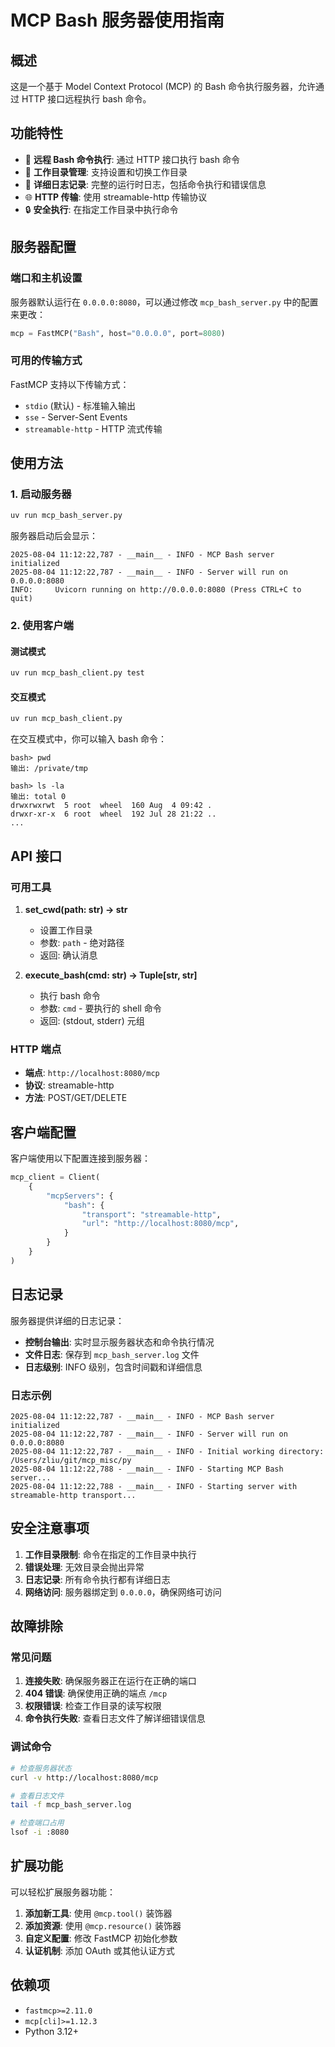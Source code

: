 # MCP Bash 服务器使用指南

## 概述

这是一个基于 Model Context Protocol (MCP) 的 Bash 命令执行服务器，允许通过 HTTP 接口远程执行 bash 命令。

## 功能特性

- 🔧 **远程 Bash 命令执行**: 通过 HTTP 接口执行 bash 命令
- 📁 **工作目录管理**: 支持设置和切换工作目录
- 📝 **详细日志记录**: 完整的运行时日志，包括命令执行和错误信息
- 🌐 **HTTP 传输**: 使用 streamable-http 传输协议
- 🔒 **安全执行**: 在指定工作目录中执行命令

## 服务器配置

### 端口和主机设置

服务器默认运行在 `0.0.0.0:8080`，可以通过修改 `mcp_bash_server.py` 中的配置来更改：

```python
mcp = FastMCP("Bash", host="0.0.0.0", port=8080)
```

### 可用的传输方式

FastMCP 支持以下传输方式：
- `stdio` (默认) - 标准输入输出
- `sse` - Server-Sent Events
- `streamable-http` - HTTP 流式传输

## 使用方法

### 1. 启动服务器

```bash
uv run mcp_bash_server.py
```

服务器启动后会显示：
```
2025-08-04 11:12:22,787 - __main__ - INFO - MCP Bash server initialized
2025-08-04 11:12:22,787 - __main__ - INFO - Server will run on 0.0.0.0:8080
INFO:     Uvicorn running on http://0.0.0.0:8080 (Press CTRL+C to quit)
```

### 2. 使用客户端

#### 测试模式
```bash
uv run mcp_bash_client.py test
```

#### 交互模式
```bash
uv run mcp_bash_client.py
```

在交互模式中，你可以输入 bash 命令：
```
bash> pwd
输出: /private/tmp

bash> ls -la
输出: total 0
drwxrwxrwt  5 root  wheel  160 Aug  4 09:42 .
drwxr-xr-x  6 root  wheel  192 Jul 28 21:22 ..
...
```

## API 接口

### 可用工具

1. **set_cwd(path: str) -> str**
   - 设置工作目录
   - 参数: `path` - 绝对路径
   - 返回: 确认消息

2. **execute_bash(cmd: str) -> Tuple[str, str]**
   - 执行 bash 命令
   - 参数: `cmd` - 要执行的 shell 命令
   - 返回: (stdout, stderr) 元组

### HTTP 端点

- **端点**: `http://localhost:8080/mcp`
- **协议**: streamable-http
- **方法**: POST/GET/DELETE

## 客户端配置

客户端使用以下配置连接到服务器：

```python
mcp_client = Client(
    {
        "mcpServers": {
            "bash": {
                "transport": "streamable-http",
                "url": "http://localhost:8080/mcp",
            }
        }
    }
)
```

## 日志记录

服务器提供详细的日志记录：

- **控制台输出**: 实时显示服务器状态和命令执行情况
- **文件日志**: 保存到 `mcp_bash_server.log` 文件
- **日志级别**: INFO 级别，包含时间戳和详细信息

### 日志示例

```
2025-08-04 11:12:22,787 - __main__ - INFO - MCP Bash server initialized
2025-08-04 11:12:22,787 - __main__ - INFO - Server will run on 0.0.0.0:8080
2025-08-04 11:12:22,787 - __main__ - INFO - Initial working directory: /Users/zliu/git/mcp_misc/py
2025-08-04 11:12:22,788 - __main__ - INFO - Starting MCP Bash server...
2025-08-04 11:12:22,788 - __main__ - INFO - Starting server with streamable-http transport...
```

## 安全注意事项

1. **工作目录限制**: 命令在指定的工作目录中执行
2. **错误处理**: 无效目录会抛出异常
3. **日志记录**: 所有命令执行都有详细日志
4. **网络访问**: 服务器绑定到 `0.0.0.0`，确保网络可访问

## 故障排除

### 常见问题

1. **连接失败**: 确保服务器正在运行在正确的端口
2. **404 错误**: 确保使用正确的端点 `/mcp`
3. **权限错误**: 检查工作目录的读写权限
4. **命令执行失败**: 查看日志文件了解详细错误信息

### 调试命令

```bash
# 检查服务器状态
curl -v http://localhost:8080/mcp

# 查看日志文件
tail -f mcp_bash_server.log

# 检查端口占用
lsof -i :8080
```

## 扩展功能

可以轻松扩展服务器功能：

1. **添加新工具**: 使用 `@mcp.tool()` 装饰器
2. **添加资源**: 使用 `@mcp.resource()` 装饰器
3. **自定义配置**: 修改 FastMCP 初始化参数
4. **认证机制**: 添加 OAuth 或其他认证方式

## 依赖项

- `fastmcp>=2.11.0`
- `mcp[cli]>=1.12.3`
- Python 3.12+
